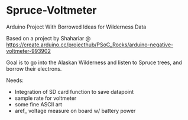 # Spruce-Voltmeter
Arduino Project With Borrowed Ideas for Wilderness Data

Based on a project by Shahariar @ https://create.arduino.cc/projecthub/PSoC_Rocks/arduino-negative-voltmeter-993902

Goal is to go into the Alaskan Wilderness and listen to Spruce trees, and borrow their electrons.

Needs:
* Integration of SD card function to save datapoint
* sample rate for voltmeter
* some fine ASCII art
* aref_ voltage measure on board w/ battery power
